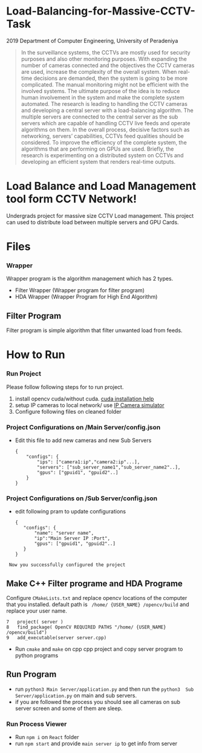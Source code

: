 
# Load-Balancing-for-Massive-CCTV-Task
 2019 Department of Computer Engineering, University of Peradeniya

> In the surveillance systems, the CCTVs are mostly used for security purposes and also other monitoring purposes. With expanding the number of cameras connected and the objectives the CCTV cameras are used, increase the complexity of the overall system. When real-time decisions are demanded, then the system is going to be more complicated. The manual monitoring might not be efficient with the involved systems.
The ultimate purpose of the idea is to reduce human involvement in the system and make the complete system automated. The research is leading to handling the CCTV cameras and developing a central server with a load-balancing algorithm. The multiple servers are connected to the central server as the sub servers which are capable of handling CCTV live feeds and operate algorithms on them. In the overall process, decisive factors such as networking, servers’ capabilities, CCTVs feed qualities should be considered. To improve the efficiency of the complete system, the algorithms that are performing on GPUs are used. Briefly, the research is experimenting on a distributed system on CCTVs and developing an efficient system that renders real-time outputs.

# Load Balance and Load Management tool form CCTV Network!

Undergrads project for massive size CCTV Load management. This project can used to distribute load between multiple servers and GPU Cards.


# Files

###  Wrapper
Wrapper program is  the algorithm management which has 2 types. 
* Filter Wrapper (Wrapper program for filter program)
* HDA Wrapper (Wrapper Program for High End Algorithm)

## Filter Program
Filter program is simple algorithm that filter unwanted load from feeds.



# How to Run

### Run Project

Please follow following steps for to run project.
1. install opencv cuda/without cuda. [cuda installation help](https://medium.com/@bnarasapur/compile-opencv-with-cuda-from-the-source-1b98e9108a59)
2.  setup IP cameras to local network/ use [IP Camera simulator](https://play.google.com/store/apps/details?id=com.pas.webcam&hl=en) 
3.  Configure following files on cleaned folder
    
### Project Configurations on /Main Server/config.json

 - Edit this file to add new cameras and new Sub Servers
     
   
    ```
	{
		"configs": {
			"ips": ["camera1:ip","camera2:ip"...],
			"servers": ["sub_server_name1","sub_server_name2"..],
			"gpus": ["gpuid1", "gpuid2"..]
		}
	}
    ``` 
   
    
  
### Project Configurations on /Sub Server/config.json

 - edit following pram to update configurations
     ```
	{
		"configs": {
			"name": "server name",
			"ip":"Main Server IP :Port",
			"gpus": ["gpuid1", "gpuid2"..]
		}
	}
    ```           
    
       
``` Now you successfully configured the project```

## Make C++ Filter programe and HDA Programe
Configure ```CMakeLists.txt``` and replace opencv locations of the computer that you installed.
default path is ``` /home/ {USER_NAME} /opencv/build``` and replace your user name.
```
7   project( server )
8   find_package( OpenCV REQUIRED PATHS "/home/ {USER_NAME} /opencv/build")
9   add_executable(server server.cpp)
```
 - Run ``` cmake ``` and ```make``` on cpp cpp project and copy server program to python programs
 
## Run Program
 - run ```python3 Main Server/application.py``` and then run the ```python3  Sub Server/application.py``` on main and sub servers.
 - if you are followed the process you should see all cameras on sub server screen and some of them are sleep.
 
### Run Process Viewer

 - Run ``` npm i ``` on ```React``` folder
 - run ```npm start``` and provide ```main server ip``` to get info from server
 
